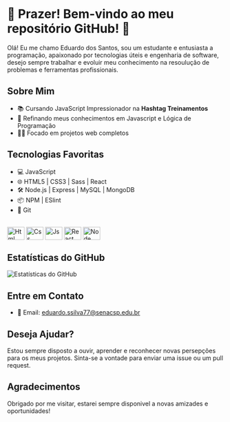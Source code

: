 # 🌠 Prazer! Bem-vindo ao meu repositório GitHub! 🌠

 Olá! Eu me chamo Eduardo dos Santos, sou um estudante e entusiasta a programação, apaixonado por tecnologias úteis e engenharia de software, desejo sempre trabalhar e evoluir meu conhecimento na resoulução de problemas e ferramentas profissionais.

## Sobre Mim

- 📚 Cursando JavaScript Impressionador na **Hashtag Treinamentos**
- 📝 Refinando meus conhecimentos em Javascript e Lógica de Programação
- 👨‍💻 Focado em projetos web completos

## Tecnologias Favoritas

- 💻 JavaScript 
- 🌐 HTML5 | CSS3 | Sass | React
- 🛠️ Node.js | Express | MySQL | MongoDB
- 📦 NPM | ESlint
- 📂 Git

<div style="display: inline_block"><br>
    <img align="center" alt=Html height="30" width="40"src="https://cdn.jsdelivr.net/gh/devicons/devicon/icons/html5/html5-original.svg" />
    <img align="center" alt=Css height="30" width="40" src="https://cdn.jsdelivr.net/gh/devicons/devicon/icons/css3/css3-original.svg" />
    <img align="center" alt=Js height="30" width="40"src="https://cdn.jsdelivr.net/gh/devicons/devicon/icons/javascript/javascript-original.svg" />
    <img align="center" alt=React height="30" width="40"src="https://cdn.jsdelivr.net/gh/devicons/devicon/icons/react/react-original.svg" />
    <img align="center" alt=Node height="30" width="40"src="https://cdn.jsdelivr.net/gh/devicons/devicon/icons/nodejs/nodejs-original.svg" />
  </div>

## Estatísticas do GitHub

![Estatísticas do GitHub](https://github-readme-stats.vercel.app/api?username=Eduxplorer&show_icons=true&theme=radical)

## Entre em Contato

- 📧 Email: eduardo.ssilva77@senacsp.edu.br

## Deseja Ajudar?

Estou sempre disposto a ouvir, aprender e reconhecer novas persepções para os meus projetos. Sinta-se a vontade para enviar uma issue ou um pull request.

## Agradecimentos

Obrigado por me visitar, estarei sempre disponivel a novas amizades e oportunidades!
